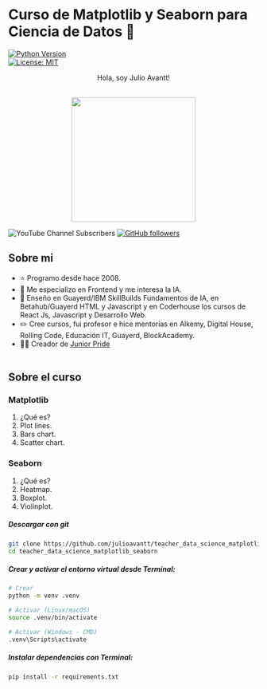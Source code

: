 # Curso de Matplotlib y Seaborn para Ciencia de Datos 🤖

[![Python Version](https://img.shields.io/badge/python–3.10-blue)]()  
[![License: MIT](https://img.shields.io/badge/license-MIT-green)]()

<div align="center">
Hola, soy Julio Avantt! 
</div>
<br>
<p align="center">
 <img src="/unicorn-with-glasses.png" style="width:250px">
</p>

![YouTube Channel Subscribers](https://img.shields.io/youtube/channel/subscribers/UC38RutKRyCUHZ866mTNkUAw?link=https%3A%2F%2Fyoutube.com%2F%40juniorpride)
[![GitHub followers](https://img.shields.io/github/followers/julioavantt?style=social)](https://github.com/julioavantt)

## Sobre mi

- ⭐ Programo desde hace 2008.
- 📲 Me especializo en Frontend y me interesa la IA.
- 🎥 Enseño en Guayerd/IBM SkillBuilds Fundamentos de IA, en Betahub/Guayerd HTML y Javascript y en Coderhouse los cursos de React Js, Javascript y Desarrollo Web.
- ✏️ Cree cursos, fui profesor e hice mentorías en Alkemy, Digital House, Rolling Code, Educación IT, Guayerd, BlockAcademy.
- 🧑‍🏫 Creador de [Junior Pride](https://www.youtube.com/@juniorpride)
  <br>
  <br>

## Sobre el curso

### Matplotlib

1. ¿Qué es?
2. Plot lines.
3. Bars chart.
4. Scatter chart.

### Seaborn

1. ¿Qué es?
2. Heatmap.
3. Boxplot.
4. Violinplot.

##### Descargar con git

```bash
git clone https://github.com/julioavantt/teacher_data_science_matplotlib_seaborn
cd teacher_data_science_matplotlib_seaborn
```

##### Crear y activar el entorno virtual desde Terminal:

```bash
# Crear
python -m venv .venv

# Activar (Linux/macOS)
source .venv/bin/activate

# Activar (Windows - CMD)
.venv\Scripts\activate
```

##### Instalar dependencias con Terminal:

```bash
pip install -r requirements.txt
```
